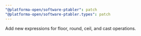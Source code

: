 ```yaml
---
"@platforma-open/software-ptabler": patch
"@platforma-open/software-ptabler.types": patch
---
```


Add new expressions for floor, round, ceil, and cast operations.
